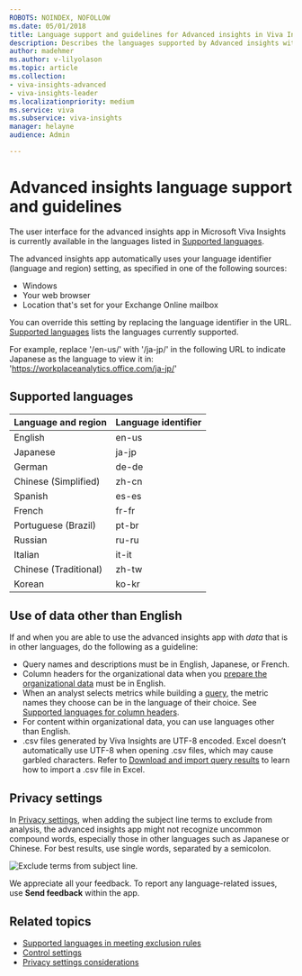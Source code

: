 ```yaml
---
ROBOTS: NOINDEX, NOFOLLOW
ms.date: 05/01/2018
title: Language support and guidelines for Advanced insights in Viva Insights
description: Describes the languages supported by Advanced insights within Microsoft Viva Insights
author: madehmer
ms.author: v-lilyolason
ms.topic: article
ms.collection: 
- viva-insights-advanced
- viva-insights-leader
ms.localizationpriority: medium 
ms.service: viva 
ms.subservice: viva-insights 
manager: helayne
audience: Admin

---
```


# Advanced insights language support and guidelines

The user interface for the advanced insights app in Microsoft Viva Insights is currently available in the languages listed in [Supported languages](#supported-languages).

The advanced insights app automatically uses your language identifier (language and region) setting, as specified in one of the following sources:

* Windows
* Your web browser
* Location that's set for your Exchange Online mailbox

You can override this setting by replacing the language identifier in the URL. [Supported languages](#supported-languages) lists the languages currently supported.

For example, replace '/en-us/' with '/ja-jp/' in the following URL to indicate Japanese as the language to view it in: 'https://workplaceanalytics.office.com/ja-jp/'

## Supported languages

Language and region | Language identifier
------ | ------
English | en-us
Japanese | ja-jp
German | de-de
Chinese (Simplified) | zh-cn
Spanish | es-es
French | fr-fr
Portuguese (Brazil) | pt-br
Russian | ru-ru
Italian | it-it
Chinese (Traditional) | zh-tw
Korean | ko-kr

## Use of data other than English

If and when you are able to use the advanced insights app with _data_ that is in other languages, do the following as a guideline:

* Query names and descriptions must be in English, Japanese, or French.
* Column headers for the organizational data when you [prepare the organizational data](../Setup/Prepare-organizational-data.md) must be in English.
* When an analyst selects metrics while building a [query](/viva/insights/tutorials/query-basics?toc=/viva/insights/use/toc.json&bc=/viva/insights/breadcrumb/toc.json), the metric names they choose can be in the language of their choice. See [Supported languages for column headers](/viva/insights/use/view-download-and-export-query-results?toc=/viva/insights/use/toc.json&bc=/viva/insights/breadcrumb/toc.json#supported-languages-for-column-headers).
* For content within organizational data, you can use languages other than English.
* .csv files generated by Viva Insights are UTF-8 encoded. Excel doesn’t automatically use UTF-8 when opening .csv files, which may cause garbled characters. Refer to [Download and import query results](/viva/insights/use/view-download-and-export-query-results?toc=/viva/insights/use/toc.json&bc=/viva/insights/breadcrumb/toc.json) to learn how to import a .csv file in Excel.

## Privacy settings

In [Privacy settings](/viva/insights/use/privacy-settings?toc=/viva/insights/use/toc.json&bc=/viva/insights/breadcrumb/toc.json), when adding the subject line terms to exclude from analysis, the advanced insights app might not recognize uncommon compound words, especially those in other languages such as Japanese or Chinese. For best results, use single words, separated by a semicolon.

![Exclude terms from subject line.](../Images/WpA/Overview/exclude-terms-from-subject-line.png)

We appreciate all your feedback. To report any language-related issues, use **Send feedback** within the app.

## Related topics

* [Supported languages in meeting exclusion rules](/viva/insights/tutorials/meeting-exclusion-concept?toc=/viva/insights/use/toc.json&bc=/viva/insights/breadcrumb/toc.json#supported-languages)
* [Control settings](/viva/insights/use/settings?toc=/viva/insights/use/toc.json&bc=/viva/insights/breadcrumb/toc.json)
* [Privacy settings considerations](/viva/insights/privacy/privacy-considerations?toc=/viva/insights/use/toc.json&bc=/viva/insights/breadcrumb/toc.json)

